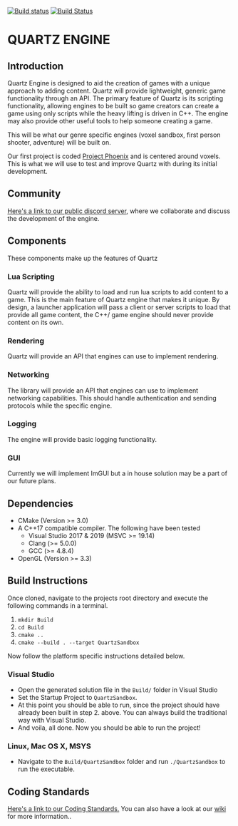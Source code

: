 [![Build status](https://ci.appveyor.com/api/projects/status/ryoqb5xj56jq0e04?svg=true)](https://ci.appveyor.com/project/GentenStudios/QuartzEngine) [![Build Status](https://api.travis-ci.org/GentenStudios/QuartzEngine.svg?branch=develop)](https://travis-ci.org/GentenStudios/QuartzEngine)
# QUARTZ ENGINE
## Introduction
Quartz Engine is designed to aid the creation of games with a unique approach to adding content. Quartz will provide lightweight, generic game functionality through an API. The primary feature of Quartz is its scripting functionality, allowing engines to be built so game creators can create a game using only scripts while the heavy lifting is driven in C++. The engine may also provide other useful tools to help someone creating a game.

This will be what our genre specific engines (voxel sandbox, first person shooter, adventure) will be built on.

Our first project is coded [Project Phoenix](https://github.com/GentenStudios/quartz-engine/wiki/Project-Phoenix) and is centered around voxels. This is what we will use to test and improve Quartz with during its initial development.

## Community
[Here's a link to our public discord server](https://discord.gg/XRttqAm), where we collaborate and discuss the development of the engine.

## Components
These components make up the features of Quartz
### Lua Scripting
Quartz will provide the ability to load and run lua scripts to add content to a game. This is the main feature of Quartz engine that makes it unique. By design, a launcher application will pass a client or server scripts to load that provide all game content, the C++/ game engine should never provide content on its own.
### Rendering
Quartz will provide an API that engines can use to implement rendering.
### Networking
The library will provide an API that engines can use to implement networking capabilities. This should handle authentication and sending protocols while the specific engine. 
### Logging
The engine will provide basic logging functionality.
### GUI
Currently we will implement ImGUI but a in house solution may be a part of our future plans.

## Dependencies
- CMake (Version >= 3.0)
- A C++17 compatible compiler. The following have been tested
  - Visual Studio 2017 & 2019 (MSVC >= 19.14)
  - Clang (>= 5.0.0)
  - GCC (>= 4.8.4)
- OpenGL (Version >= 3.3)

## Build Instructions
Once cloned, navigate to the projects root directory and execute the following commands in a terminal.

  1. `mkdir Build`
  2. `cd Build`
  3. `cmake ..`
  4. `cmake --build . --target QuartzSandbox`

Now follow the platform specific instructions detailed below.

### Visual Studio
  - Open the generated solution file in the `Build/` folder in Visual Studio
  - Set the Startup Project to `QuartzSandbox`.
  - At this point you should be able to run, since the project should have already been
    built in step 2. above. You can always build the traditional way with Visual Studio.
  - And voila, all done. Now you should be able to run the project!

### Linux, Mac OS X, MSYS
 
  - Navigate to the `Build/QuartzSandbox` folder and run `./QuartzSandbox` to run the executable.

## Coding Standards
[Here's a link to our Coding Standards.](https://github.com/GentenStudios/Genten/wiki/Dev:-Home)
You can also have a look at our [wiki](https://github.com/GentenStudios/quartz-engine/wiki) for more information..
